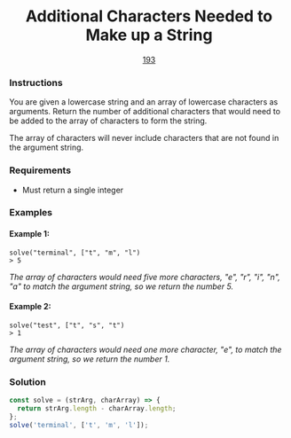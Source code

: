 <div align="center">
  <h1>Additional Characters Needed to Make up a String</h1>
  <a href="https://prep-app-prod.herokuapp.com/problems/193" target="_blank">193</a>
</div>

### Instructions

You are given a lowercase string and an array of lowercase characters as
arguments. Return the number of additional characters that would need to be
added to the array of characters to form the string.

The array of characters will never include characters that are not found in the
argument string.

### Requirements

- Must return a single integer

### Examples

#### Example 1:

```shell
solve("terminal", ["t", "m", "l")
> 5
```

_The array of characters would need five more characters, "e", "r", "i", "n",
"a" to match the argument string, so we return the number 5._

#### Example 2:

```shell
solve("test", ["t", "s", "t")
> 1
```

_The array of characters would need one more character, "e", to match the
argument string, so we return the number 1._

### Solution

```javascript
const solve = (strArg, charArray) => {
  return strArg.length - charArray.length;
};
solve('terminal', ['t', 'm', 'l']);
```
